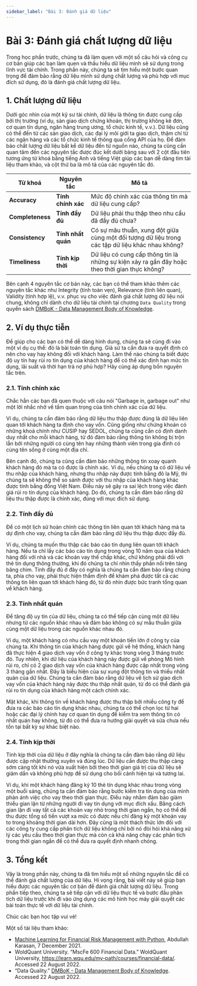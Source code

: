 ```yaml
---
sidebar_label: "Bài 3: Đánh giá dữ liệu"
---
```


# Bài 3: Đánh giá chất lượng dữ liệu

Trong học phần trước, chúng ta đã làm quen với một số câu hỏi và công cụ cơ bản giúp các bạn làm quen và thấu hiểu dữ liệu mình sẽ sử dụng trong lĩnh vực tài chính. Trong phần này, chúng ta sẽ tìm hiểu một bước quan trọng để đảm bảo rằng dữ liệu mình sử dụng chất lượng và phù hợp với mục đích sử dụng, đó là đánh giá chất lượng dữ liệu.

## 1. Chất lượng dữ liệu

Dưới góc nhìn của một kỹ sư tài chính, dữ liệu là thông tin được cung cấp bởi thị trường (ví dụ, sàn giao dịch chứng khoán, thị trường không kê đơn, cơ quan tín dụng, ngân hàng trung ương, tổ chức kinh tế, v.v.). Dữ liệu cũng có thể đến từ các sàn giao dịch, các đại lý môi giới ta giao dịch, thậm chí từ các ngân hàng và các tổ chức kinh tế thông qua cổng API của họ. Để đảm bảo chất lượng dữ liệu bất kể dữ liệu đến từ nguồn nào, chúng ta cũng cần quan tâm đến các nguyên tắc được đúc kết dưới bảng sau với 2 cột đầu tiên tương ứng từ khoá bằng tiếng Anh và tiếng Việt giúp các bạn dễ dàng tìm tài liệu tham khảo, và cột thứ ba là mô tả của các nguyên tắc đó.

| Từ khoá          | Nguyên tắc         | Mô tả                                                                                            |
| ---------------- | ------------------ | ------------------------------------------------------------------------------------------------ |
| **Accuracy**     | **Tính chính xác** | Mức độ chính xác của thông tin mà dữ liệu cung cấp?                                              |
| **Completeness** | **Tính đầy đủ**    | Dữ liệu phải thu thập theo nhu cầu đã đầy đủ chưa?                                               |
| **Consistency**  | **Tính nhất quán** | Có sự mâu thuẫn, xung đột giữa cùng một đối tượng dữ liệu trong các tập dữ liệu khác nhau không? |
| **Timeliness**   | **Tính kịp thời**  | Dữ liệu có cung cấp thông tin là những sự kiện xảy ra gần đây hoặc theo thời gian thực không?    |

Bên cạnh 4 nguyên tắc cơ bản này, các bạn có thể tham khảo thêm các nguyên tắc khác như Integrity (tính toàn vẹn), Relevance (tính liên quan), Validity (tính hợp lệ), v.v. phục vụ cho việc đánh giá chất lượng dữ liệu nói chung, không chỉ dành cho dữ liệu tài chính tại chương `Data Quality` trong quyển sách [DMBoK - Data Management Body of Knowledge](https://www.amazon.com/DAMA-DMBOK-Data-Management-Body-Knowledge/dp/1634622340).

## 2. Ví dụ thực tiễn

Để giúp cho các bạn có thể dễ dàng hình dung, chúng ta sẽ cùng đi vào một ví dụ cụ thể: đó là bài toán tín dụng. Giả sử ta cần đưa ra quyết định có nên cho vay hay không đối với khách hàng. Làm thế nào chúng ta biết được độ uy tín hay rủi ro tín dụng của khách hàng để có thể xác định hạn mức tín dụng, lãi suất và thời hạn trả nợ phù hợp? Hãy cùng áp dụng bốn nguyên tắc trên.

### 2.1. Tính chính xác

Chắc hẳn các bạn đã quen thuộc với câu nói "Garbage in, garbage out" như một lời nhắc nhở về tầm quan trọng của tính chính xác của dữ liệu.

Ví dụ, chúng ta cần đảm bảo rằng dữ liệu thu thập được đúng là dữ liệu liên quan tới khách hàng ta định cho vay vốn. Cũng giống như chứng khoán có những khoá chính như CUSIP hay SEDOL, chúng ta cũng cần có định danh duy nhất cho mỗi khách hàng, từ đó đảm bảo rằng thông tin không bị trộn lẫn bởi những người có cùng tên hay những thành viên trong gia đình có cùng tên sống ở cùng một địa chỉ.

Bên cạnh đó, chúng ta cũng cần đảm bảo những thông tin xoay quanh khách hàng đó mà ta có được là chính xác. Ví dụ, nếu chúng ta có dữ liệu về thu nhập của khách hàng, nhưng thu nhập này được tính bằng đô la Mỹ, thì chúng ta sẽ không thể so sánh được với thu nhập của khách hàng khác được tính bằng đồng Việt Nam. Điều này sẽ gây ra sai lệch trong việc đánh giá rủi ro tín dụng của khách hàng. Do đó, chúng ta cần đảm bảo rằng dữ liệu thu thập được là chính xác, đúng với mục đích sử dụng.

### 2.2. Tính đầy đủ

Để có một lịch sử hoàn chỉnh các thông tin liên quan tới khách hàng mà ta dự định cho vay, chúng ta cần đảm bảo rằng dữ liệu thu thập được đầy đủ.

Ví dụ, chúng ta muốn thu thập các báo cáo tín dụng liên quan tới khách hàng. Nếu ta chỉ lấy các báo cáo tín dụng trong vòng 10 năm qua của khách hàng đối với nhà và các khoản vay thế chấp khác, chứ không phải đối với thẻ tín dụng thông thường, khi đó chúng ta chỉ nhìn thấy phần nổi trên tảng băng chìm. Tính đầy đủ ở đây có nghĩa là chúng ta cần đảm bảo rằng chúng ta, phía cho vay, phải thực hiện thẩm định để khám phá được tất cả các thông tin liên quan tới khách hàng đó, từ đó nhìn được bức tranh tổng quan về khách hàng.

### 2.3. Tính nhất quán

Để tăng độ uy tín của dữ liệu, chúng ta có thể tiếp cận cùng một dữ liệu nhưng từ các nguồn khác nhau và đảm bảo không có sự mẫu thuẫn giữa cùng một dữ liệu trong các nguồn khác nhau đó.

Ví dụ, một khách hàng có nhu cầu vay một khoản tiền lớn ở công ty của chúng ta. Khi thông tin của khách hàng được gửi về hệ thống, khách hàng đã thực hiện 4 giao dịch vay vốn ở công ty khác trong vòng 3 tháng trước đó. Tuy nhiên, khi dữ liệu của khách hàng này được gửi về phòng Mô hình rủi ro, chỉ có 2 giao dịch vay vốn của khách hàng được cập nhất trong vòng 3 tháng gần nhất. Đây là biểu hiện của sự xung đột thông tin và thiếu nhất quán của dữ liệu. Chúng ta cần đảm bảo rằng dữ liệu về lịch sử giao dịch vay vốn của khách hàng này được thu thập nhất quán, từ đó có thể đánh giá rủi ro tín dụng của khách hàng một cách chính xác.

Mặt khác, khi thông tin về khách hàng được thu thập bởi nhiều công ty để đưa ra các báo cáo tín dụng khác nhau, chúng ta có thể chọn lọc từ hai hoặc các đại lý chính hay cơ quan tín dụng để kiểm tra xem thông tin có nhất quán hay không, từ đó có thể đưa ra hướng giải quyết và sửa chưa nếu tồn tại bất kỳ sự khác biệt nào.

### 2.4. Tính kịp thời

Tính kịp thời của dữ liệu ở đây nghĩa là chúng ta cần đảm bảo rằng dữ liệu được cập nhật thường xuyên và đúng lúc. Dữ liệu cần được thu thập càng sớm càng tốt khi nó vừa xuất hiện bởi theo thời gian giá trị của dữ liệu sẽ giảm dần và không phù hợp để sử dụng cho bối cảnh hiện tại và tương lai.

Ví dụ, khi một khách hàng đăng ký 10 thẻ tín dụng khác nhau trong vòng một buổi sáng, chúng ta cần đảm bảo rằng bước kiểm tra tín dụng của mình phản ánh việc cho vay theo thời gian thực. Điều này nhằm đảm bảo giảm thiểu gian lận từ những người đi vay tín dụng với mục đích xấu. Bằng cách gian lận đi vay tất cả các khoản vay nhỏ trong thời gian ngắn, họ có thể để thu được tổng số tiền vượt xa mức có được nếu chỉ đăng ký một khoản vay to trong khoảng thời gian dài hơn. Đây cũng là một thách thức lớn đối với các công ty cung cấp phân tích dữ liệu không chỉ bởi nó đòi hỏi khả năng xử lý các yêu cầu theo thời gian thực mà còn cả khả năng chạy các phân tích trong thời gian ngắn để có thể đưa ra quyết định nhanh chóng.

## 3. Tổng kết

Vậy là trong phần này, chúng ta đã tìm hiểu một số những nguyên tắc để có thể đánh giá chất lượng của dữ liệu. Hi vọng rằng, bài viết này sẽ giúp bạn hiểu được các nguyên tắc cơ bản để đánh giá chất lượng dữ liệu. Trong phần tiếp theo, chúng ta sẽ tiếp cận với dữ liệu thực tế và bước đầu phân tích dữ liệu trước khi đi vào ứng dụng các mô hình học máy giải quyết các bài toán thực tế với dữ liệu tài chính.

Chúc các bạn học tập vui vẻ!

Một số tài liệu tham khảo:

- [Machine Learning for Financial Risk Management with Python](https://www.amazon.com/Machine-Learning-Financial-Management-Python/dp/1492085251), Abdullah Karasan, 7 December 2021.
- WoldQuant University. “MscFe 600 Financial Data.” WoldQuant University, https://learn.wqu.edu/my-path/courses/financial-data/. Accessed 22 August 2022.
- “Data Quality.” [DMBoK - Data Management Body of Knowledge](https://www.amazon.com/DAMA-DMBOK-Data-Management-Body-Knowledge/dp/1634622340). Accessed 22 August 2022.
